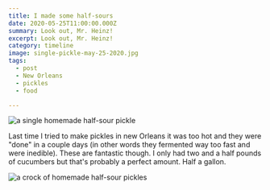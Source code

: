 ```yaml
---
title: I made some half-sours
date: 2020-05-25T11:00:00.000Z
summary: Look out, Mr. Heinz!
excerpt: Look out, Mr. Heinz!
category: timeline
image: single-pickle-may-25-2020.jpg
tags:
  - post 
  - New Orleans
  - pickles
  - food

---
```


![a single homemade half-sour pickle](/static/img/timeline/single-pickle-may-25-2020.jpg "a single homemade half-sour pickle")

Last time I tried to make pickles in new Orleans it was too hot and they were "done" in a couple days (in other words they fermented way too fast and were inedible). These are fantastic though. I only had two and a half pounds of cucumbers but that's probably a perfect amount. Half a gallon.

![a crock of homemade half-sour pickles](/static/img/timeline/half-sour-pickles-may-25-2020.jpg "a crock of homemade half-sour pickles")